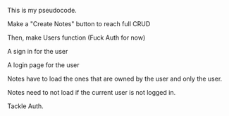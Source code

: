 This is my pseudocode.

Make a "Create Notes" button to reach full CRUD

Then, make Users function (Fuck Auth for now)

A sign in for the user

A login page for the user

Notes have to load the ones that are owned by the user and only the user.

Notes need to not load if the current user is not logged in.

Tackle Auth.